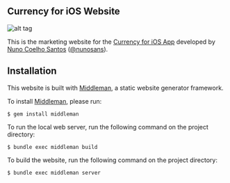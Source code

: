 ## Currency for iOS Website

![alt tag](http://i.imgur.com/MgCOzHu.jpg)

This is the marketing website for the [Currency for iOS App](https://itunes.apple.com/app/currency-simple-currency-calculator/id1109685198?mt=8) developed by [Nuno Coelho Santos](http://nunocoelhosantos.com/) ([@nunosans](http://github.com/nunosans)).

## Installation

This website is built with [Middleman](https://middlemanapp.com), a static website generator framework.

To install [Middleman](https://middlemanapp.com), please run:
```
$ gem install middleman
```

To run the local web server, run the following command on the project directory:
```
$ bundle exec middleman build
```

To build the website, run the following command on the project directory:
```
$ bundle exec middleman server
```
